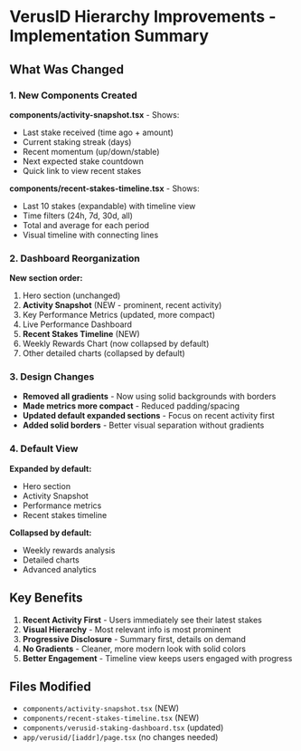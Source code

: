 # VerusID Hierarchy Improvements - Implementation Summary

## What Was Changed

### 1. New Components Created

**components/activity-snapshot.tsx** - Shows:

- Last stake received (time ago + amount)
- Current staking streak (days)
- Recent momentum (up/down/stable)
- Next expected stake countdown
- Quick link to view recent stakes

**components/recent-stakes-timeline.tsx** - Shows:

- Last 10 stakes (expandable) with timeline view
- Time filters (24h, 7d, 30d, all)
- Total and average for each period
- Visual timeline with connecting lines

### 2. Dashboard Reorganization

**New section order:**

1. Hero section (unchanged)
2. **Activity Snapshot** (NEW - prominent, recent activity)
3. Key Performance Metrics (updated, more compact)
4. Live Performance Dashboard
5. **Recent Stakes Timeline** (NEW)
6. Weekly Rewards Chart (now collapsed by default)
7. Other detailed charts (collapsed by default)

### 3. Design Changes

- **Removed all gradients** - Now using solid backgrounds with borders
- **Made metrics more compact** - Reduced padding/spacing
- **Updated default expanded sections** - Focus on recent activity first
- **Added solid borders** - Better visual separation without gradients

### 4. Default View

**Expanded by default:**

- Hero section
- Activity Snapshot
- Performance metrics
- Recent stakes timeline

**Collapsed by default:**

- Weekly rewards analysis
- Detailed charts
- Advanced analytics

## Key Benefits

1. **Recent Activity First** - Users immediately see their latest stakes
2. **Visual Hierarchy** - Most relevant info is most prominent
3. **Progressive Disclosure** - Summary first, details on demand
4. **No Gradients** - Cleaner, more modern look with solid colors
5. **Better Engagement** - Timeline view keeps users engaged with progress

## Files Modified

- `components/activity-snapshot.tsx` (NEW)
- `components/recent-stakes-timeline.tsx` (NEW)
- `components/verusid-staking-dashboard.tsx` (updated)
- `app/verusid/[iaddr]/page.tsx` (no changes needed)
